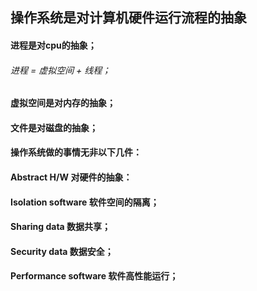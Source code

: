 ## 操作系统是对计算机硬件运行流程的抽象
#### 进程是对cpu的抽象；
###### 进程 = 虚拟空间 + 线程；
#### 虚拟空间是对内存的抽象；
#### 文件是对磁盘的抽象；

#### 操作系统做的事情无非以下几件：
#### Abstract H/W 对硬件的抽象：
#### Isolation software 软件空间的隔离；
#### Sharing data 数据共享；
#### Security data 数据安全；
#### Performance software 软件高性能运行；
